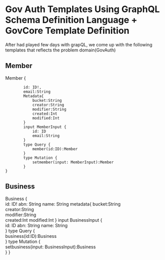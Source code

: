 # Gov Auth Templates Using GraphQL Schema Definition Language + GovCore Template Definition 

After had played  few days with grapQL, we come up with the following templates that reflects the problem domain(GovAuth) 

## Member

  Member {  
      
            id: ID!,
            email:String            
            Metadata{
                bucket:String  
                creator:String
                modifier:String
                created:Int
                modified:Int
            }
            input MemberInput {  
                id: ID   
                email:String    
            }
            type Query {                
                member(id:ID):Member              
            }
            type Mutation {
                setmember(input: MemberInput):Member                
            }
    }

## Business

Business {  
            id: ID!
            abn: String
            name: String
            metadata{
                bucket:String    
                creator:String    
                modifier:String      
                created:Int
                modified:Int
            }
            input BusinessInput {  
                id: ID
                abn: String
                name: String    
            }
            type Query {                
                business(id:ID):Business       
            }
            type Mutation {                
                setbusiness(input: BusinessInput):Business                
            }
    }